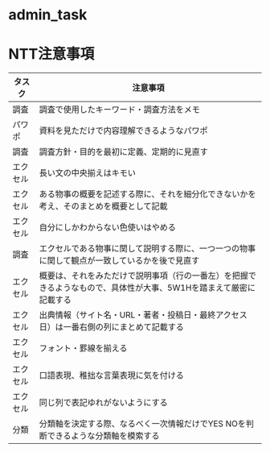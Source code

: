 # admin_task

# NTT注意事項
|タスク|注意事項|
| ---- | ---- |
調査|	調査で使用したキーワード・調査方法をメモ
パワポ|	資料を見ただけで内容理解できるようなパワポ
調査|	調査方針・目的を最初に定義、定期的に見直す
エクセル|	長い文の中央揃えはキモい
エクセル|	ある物事の概要を記述する際に、それを細分化できないかを考え、そのまとめを概要として記載
エクセル|	自分にしかわからない色使いはやめる
調査|	エクセルである物事に関して説明する際に、一つ一つの物事に関して観点が一致しているかを後で見直す
エクセル|	概要は、それをみただけで説明事項（行の一番左）を把握できるようなもので、具体性が大事、5W1Hを踏まえて厳密に記載する
エクセル| 出典情報（サイト名・URL・著者・投稿日・最終アクセス日）は一番右側の列にまとめて記載する
エクセル| フォント・罫線を揃える
エクセル| 口語表現、稚拙な言葉表現に気を付ける
エクセル| 同じ列で表記ゆれがないようにする
分類|分類軸を決定する際、なるべく一次情報だけでYES NOを判断できるような分類軸を模索する
